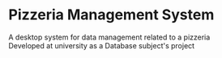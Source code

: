# Pizzeria Management System
A desktop system for data management related to a pizzeria
</br>Developed at university as a Database subject's project
